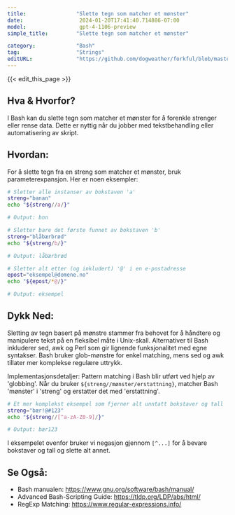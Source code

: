```yaml
---
title:                "Slette tegn som matcher et mønster"
date:                  2024-01-20T17:41:40.714886-07:00
model:                 gpt-4-1106-preview
simple_title:         "Slette tegn som matcher et mønster"

category:             "Bash"
tag:                  "Strings"
editURL:              "https://github.com/dogweather/forkful/blob/master/content/no/bash/deleting-characters-matching-a-pattern.md"
---
```


{{< edit_this_page >}}

## Hva & Hvorfor?
I Bash kan du slette tegn som matcher et mønster for å forenkle strenger eller rense data. Dette er nyttig når du jobber med tekstbehandling eller automatisering av skript.

## Hvordan:
For å slette tegn fra en streng som matcher et mønster, bruk parameterexpansjon. Her er noen eksempler:

```Bash
# Sletter alle instanser av bokstaven 'a'
streng="banan"
echo "${streng//a/}"

# Output: bnn
```

```Bash
# Sletter bare det første funnet av bokstaven 'b'
streng="blåbærbrød"
echo "${streng/b/}"

# Output: låbærbrød
```

```Bash
# Sletter alt etter (og inkludert) '@' i en e-postadresse
epost="eksempel@domene.no"
echo "${epost/*@/}"

# Output: eksempel
```

## Dykk Ned:
Sletting av tegn basert på mønstre stammer fra behovet for å håndtere og manipulere tekst på en fleksibel måte i Unix-skall. Alternativer til Bash inkluderer sed, awk og Perl som gir lignende funksjonalitet med egne syntakser. Bash bruker glob-mønstre for enkel matching, mens sed og awk tillater mer komplekse regulære uttrykk.

Implementasjonsdetaljer: Pattern matching i Bash blir utført ved hjelp av 'globbing'. Når du bruker `${streng//mønster/erstattning}`, matcher Bash 'mønster' i 'streng' og erstatter det med 'erstattning'.

```Bash
# Et mer komplekst eksempel som fjerner alt unntatt bokstaver og tall
streng="bær!@#123"
echo "${streng//[^a-zA-Z0-9]/}"

# Output: bær123
```

I eksempelet ovenfor bruker vi negasjon gjennom `[^...]` for å bevare bokstaver og tall og slette alt annet.

## Se Også:
- Bash manualen: https://www.gnu.org/software/bash/manual/
- Advanced Bash-Scripting Guide: https://tldp.org/LDP/abs/html/
- RegExp Matching: https://www.regular-expressions.info/
